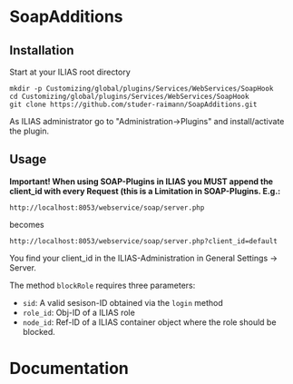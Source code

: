 # SoapAdditions

## Installation
Start at your ILIAS root directory 

```
mkdir -p Customizing/global/plugins/Services/WebServices/SoapHook
cd Customizing/global/plugins/Services/WebServices/SoapHook
git clone https://github.com/studer-raimann/SoapAdditions.git
```

As ILIAS administrator go to "Administration->Plugins" and install/activate the plugin.  

## Usage


**Important! When using SOAP-Plugins in ILIAS you MUST append the client_id with every Request (this is a Limitation in SOAP-Plugins. E.g.:**

`http://localhost:8053/webservice/soap/server.php`

becomes

`http://localhost:8053/webservice/soap/server.php?client_id=default`

You find your client_id in the ILIAS-Administration in General Settings -> Server. 


The method `blockRole` requires three parameters:
* `sid`: A valid sesison-ID obtained via the `login` method
* `role_id`: Obj-ID of a ILIAS role
* `node_id`: Ref-ID of a ILIAS container object where the role should be blocked.

# Documentation
<!-- BEGIN definitions -->
<!-- END definitions -->
